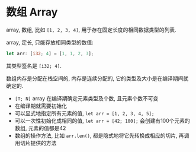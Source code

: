 
# 数组 Array

array, 数组, 比如 `[1, 2, 3, 4]`, 用于存在固定长度的相同数据类型的列表.

array, 定长, 只能存放相同类型的数值: 
```rust
let arr: [i32; 4] = [1, 1, 2, 3];
````
其类型签名是 `[i32; 4]`.

数组内存是分配在栈空间的, 内存是连续分配的, 它的类型及大小是在编译期间就确定的.

- `[T; N]` array 在编译期确定元素类型及个数, 且元素个数不可变
- 在编译期就需要初始化
- 可以显式地指定所有元素的值, `let arr = [1, 2, 3, 4, 5];`
- 可以一次性初始化成相同的值, `let arr = [42; 100];` 会创建有100个元素的数组, 元素的值都是42
- 数组的操作方法, 比如 `arr.len()`, 都是隐式地将它先转换成相应的切片, 再调用切片提供的方法
